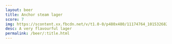 ```yaml
---
layout: beer
title: Anchor steam lager
score: 7
img: https://scontent.xx.fbcdn.net/v/t1.0-0/p480x480/11174764_10153268299828745_5386835742329909663_n.jpg?oh=87caf74bde4b479112e6f6cdd0a29ed3&oe=5874352E
desc: A very flavourful lager
permalink: /beer/:title.html
---
```

